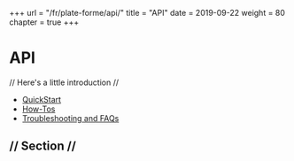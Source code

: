 +++
url = "/fr/plate-forme/api/"
title = "API"
date = 2019-09-22
weight = 80
chapter = true
+++

# API

// Here's a little introduction //

- [QuickStart]()
- [How-Tos]()
- [Troubleshooting and FAQs]()

## // Section //
